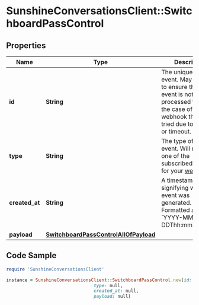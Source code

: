 # SunshineConversationsClient::SwitchboardPassControl

## Properties

Name | Type | Description | Notes
------------ | ------------- | ------------- | -------------
**id** | **String** | The unique ID of the event. May be used to ensure that an event is not processed twice in the case of a webhook that is re-tried due to an error or timeout. | [optional] 
**type** | **String** | The type of the event. Will match one of the subscribed triggers for your [webhook](#operation/createWebhook). | [optional] 
**created_at** | **String** | A timestamp signifying when the event was generated. Formatted as &#x60;YYYY-MM-DDThh:mm:ss.SSSZ&#x60;. | [optional] 
**payload** | [**SwitchboardPassControlAllOfPayload**](SwitchboardPassControlAllOfPayload.md) |  | [optional] 

## Code Sample

```ruby
require 'SunshineConversationsClient'

instance = SunshineConversationsClient::SwitchboardPassControl.new(id: null,
                                 type: null,
                                 created_at: null,
                                 payload: null)
```


